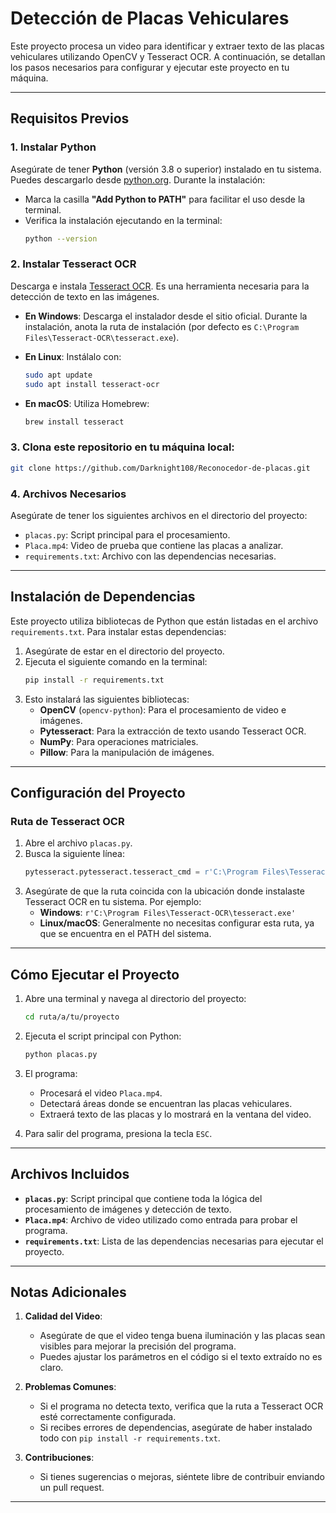 # Detección de Placas Vehiculares

Este proyecto procesa un video para identificar y extraer texto de las placas vehiculares utilizando OpenCV y Tesseract OCR. A continuación, se detallan los pasos necesarios para configurar y ejecutar este proyecto en tu máquina.

---

## Requisitos Previos

### 1. Instalar Python
Asegúrate de tener **Python** (versión 3.8 o superior) instalado en tu sistema. Puedes descargarlo desde [python.org](https://www.python.org/downloads/). Durante la instalación:
- Marca la casilla **"Add Python to PATH"** para facilitar el uso desde la terminal.
- Verifica la instalación ejecutando en la terminal:
  ```bash
  python --version
  ```

### 2. Instalar Tesseract OCR
Descarga e instala [Tesseract OCR](https://github.com/UB-Mannheim/tesseract/wiki). Es una herramienta necesaria para la detección de texto en las imágenes. 
- **En Windows**: Descarga el instalador desde el sitio oficial. Durante la instalación, anota la ruta de instalación (por defecto es `C:\Program Files\Tesseract-OCR\tesseract.exe`).
- **En Linux**: Instálalo con:
  ```bash
  sudo apt update
  sudo apt install tesseract-ocr
  ```

- **En macOS**: Utiliza Homebrew:
  ```bash
  brew install tesseract
  ```

### 3. Clona este repositorio en tu máquina local:
   ```bash
   git clone https://github.com/Darknight108/Reconocedor-de-placas.git
   ```
### 4. Archivos Necesarios
Asegúrate de tener los siguientes archivos en el directorio del proyecto:
- `placas.py`: Script principal para el procesamiento.
- `Placa.mp4`: Video de prueba que contiene las placas a analizar.
- `requirements.txt`: Archivo con las dependencias necesarias.

---

## Instalación de Dependencias

Este proyecto utiliza bibliotecas de Python que están listadas en el archivo `requirements.txt`. Para instalar estas dependencias:

1. Asegúrate de estar en el directorio del proyecto.
2. Ejecuta el siguiente comando en la terminal:
   ```bash
   pip install -r requirements.txt
   ```
3. Esto instalará las siguientes bibliotecas:
   - **OpenCV** (`opencv-python`): Para el procesamiento de video e imágenes.
   - **Pytesseract**: Para la extracción de texto usando Tesseract OCR.
   - **NumPy**: Para operaciones matriciales.
   - **Pillow**: Para la manipulación de imágenes.

---

## Configuración del Proyecto

### Ruta de Tesseract OCR
1. Abre el archivo `placas.py`.
2. Busca la siguiente línea:
   ```python
   pytesseract.pytesseract.tesseract_cmd = r'C:\Program Files\Tesseract-OCR\tesseract.exe'
   ```
3. Asegúrate de que la ruta coincida con la ubicación donde instalaste Tesseract OCR en tu sistema. Por ejemplo:
   - **Windows**: `r'C:\Program Files\Tesseract-OCR\tesseract.exe'`
   - **Linux/macOS**: Generalmente no necesitas configurar esta ruta, ya que se encuentra en el PATH del sistema.

---

## Cómo Ejecutar el Proyecto

1. Abre una terminal y navega al directorio del proyecto:
   ```bash
   cd ruta/a/tu/proyecto
   ```

2. Ejecuta el script principal con Python:
   ```bash
   python placas.py
   ```

3. El programa:
   - Procesará el video `Placa.mp4`.
   - Detectará áreas donde se encuentran las placas vehiculares.
   - Extraerá texto de las placas y lo mostrará en la ventana del video.

4. Para salir del programa, presiona la tecla `ESC`.

---

## Archivos Incluidos

- **`placas.py`**: Script principal que contiene toda la lógica del procesamiento de imágenes y detección de texto.
- **`Placa.mp4`**: Archivo de video utilizado como entrada para probar el programa.
- **`requirements.txt`**: Lista de las dependencias necesarias para ejecutar el proyecto.

---

## Notas Adicionales

1. **Calidad del Video**: 
   - Asegúrate de que el video tenga buena iluminación y las placas sean visibles para mejorar la precisión del programa.
   - Puedes ajustar los parámetros en el código si el texto extraído no es claro.

2. **Problemas Comunes**:
   - Si el programa no detecta texto, verifica que la ruta a Tesseract OCR esté correctamente configurada.
   - Si recibes errores de dependencias, asegúrate de haber instalado todo con `pip install -r requirements.txt`.

3. **Contribuciones**:
   - Si tienes sugerencias o mejoras, siéntete libre de contribuir enviando un pull request.

---


